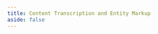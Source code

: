 ```yaml
---
title: Content Transcription and Entity Markup
aside: false
---
```


<RedirectComponent to="/docs/guide/transcribing-content" />

